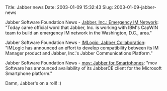 Title: Jabber news
Date: 2003-01-09 15:32:43
Slug: 2003-01-09-jabber-news


Jabber Software Foundation News - [Jabber, Inc.: Emergency IM Network][1]:
"Today came official word that Jabber, Inc. is working with IBM's CapWIN team
to build an emergency IM network in the Washington, D.C., area."

Jabber Software Foundation News - [IMLogic: Jabber Collaboration][2]: "IMLogic
has announced an effort to develop compatibility between its IM Manager
product and Jabber, Inc.'s Jabber Communications Platform."

Jabber Software Foundation News - [mov: Jabber for Smartphones][3]: "mov
Software has announced availability of its JabberCE client for the Microsoft
Smartphone platform."

Damn, Jabber's on a roll! :)

   [1]: http://www.jabber.com/news_press_release_template.php?title=Jabber+Selected+as+the+Instant+Messaging+Platform+for+the+CapWIN+Law+Enforcement+Emergency+Network
   [2]: http://www.imlogic.com/press22.htm
   [3]: http://www.movsoftware.com/jabberce/JabberCE_Smartphone_Press_Release.htm
